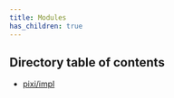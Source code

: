 ```yaml
---
title: Modules
has_children: true
---
```


<h2 class="text-delta">Directory table of contents</h2>

- [pixi/impl](/gg-web-engine/modules/pixi/impl)
